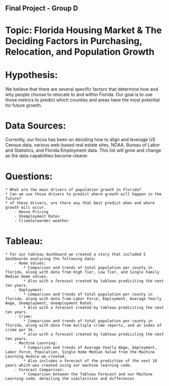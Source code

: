 ## Final Project - Group D

# Topic: Florida Housing Market & The Deciding Factors in Purchasing, Relocation, and Population Growth

# Hypothesis: 
We believe that there are several specific factors that determine how and why people choose to relocate to and within Florida. Our goal is to use those metrics to predict which counties and areas have the most potential for future growth.

# Data Sources: 
Currently, our focus has been on deciding how to align and leverage US Census data, various web-based real estate sites, NOAA, Bureau of Labor and Statistics, and Florida Employment data. This list will grow and change as the data capabilities become clearer.

# Questions:
    * What are the main drivers of population growth in Florida?
	* Can we use those drivers to predict where growth will happen in the future?
    * of these drivers, are there any that best predict when and where growth will occur.
        - House Pricing
        - Unemployment Rates
        - Climate/warmer weather

# Tableau:
	* For our tableau dashboard we created a story that included 5 dashboards analyzing the following data:	
		- Home Values: 
			* Comparison and trends of total population per county in florida, along with data from High Tier, Low Tier, and Single Family Median Home values. 
			* Also with a forecast created by tableau prediciting the next ten years.
		- Employment: 
			* Comparison and trends of total population per county in florida, along with data from Labor Force, Employment, Average Yearly Wage, Unemployment, Unemployment Rate%. 
			* Also with a forecast created by tableau prediciting the next ten years.
		- Crime: 
			* Comparison and trends of total population per county in florida, along with data from multiple crime reports, and an index of crime per 1k. 			
			* also with a forecast created by tableau prediciting the next ten years.
		- Machine Learning: 
			* Comparison and trends of Average Yearly Wage, Employment, Labor Force, Population, Single Home Median Value from the Machine Learning module we created.
			* Also includes a forecast of the prediction of the next 10 years which was created using our machine learning code.
		- Forecast Comparison: 
			* Comparison between the Tableau Forecast and our Machine Learning code. detailing the similarities and differences 
